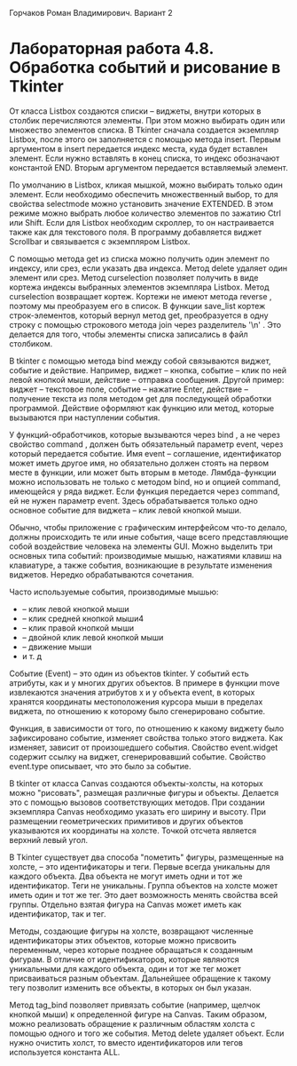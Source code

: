 Горчаков Роман Владимирович. Вариант 2
# Лабораторная работа 4.8. Обработка событий и рисование в Tkinter

От класса Listbox создаются списки – виджеты, внутри которых в столбик перечисляются элементы. При этом можно выбирать один или множество элементов списка. В Tkinter сначала создается экземпляр Listbox, после этого он заполняется с помощью метода insert. Первым аргументом в insert передается индекс места, куда будет вставлен элемент. Если нужно вставлять в конец списка, то индекс обозначают константой END. Вторым аргументом передается вставляемый элемент.

По умолчанию в Listbox, кликая мышкой, можно выбирать только один элемент. Если необходимо обеспечить множественный выбор, то для свойства selectmode можно установить значение EXTENDED. В этом режиме можно выбрать любое количество элементов по зажатию Ctrl или Shift. Если для Listbox необходим скроллер, то он настраивается также как для текстового поля. В программу добавляется виджет Scrollbar и связывается с экземпляром Listbox.

С помощью метода get из списка можно получить один элемент по индексу, или срез, если указать два индекса. Метод delete удаляет один элемент или срез. Метод curselection позволяет получить в виде кортежа индексы выбранных элементов экземпляра Listbox. Метод curselection возвращает кортеж. Кортежи не имеют метода reverse , поэтому мы преобразуем его в список. В функции save_list кортеж строк-элементов, который вернул метод get, преобразуется в одну строку с помощью строкового метода join через разделитель '\n' . Это делается для того, чтобы элементы списка записались в файл столбиком.

В tkinter с помощью метода bind между собой связываются виджет, событие и действие. Например, виджет – кнопка, событие – клик по ней левой кнопкой мыши, действие – отправка сообщения. Другой пример: виджет – текстовое поле, событие – нажатие Enter, действие – получение текста из поля методом get для последующей обработки программой. Действие оформляют как функцию или метод, которые вызываются при наступлении события.

У функций-обработчиков, которые вызываются через bind , а не через свойство command , должен быть обязательный параметр event, через который передается событие. Имя event – соглашение, идентификатор может иметь другое имя, но обязательно должен стоять на первом месте в функции, или может быть вторым в методе. Лямбда-функции можно использовать не только с методом bind, но и опцией command, имеющейся у ряда виджет. Если функция передается через command, ей не нужен параметр event. Здесь обрабатывается только одно основное событие для виджета – клик левой кнопкой мыши.

Обычно, чтобы приложение с графическим интерфейсом что-то делало, должны происходить те или иные события, чаще всего представляющие собой воздействие человека на элементы GUI. Можно выделить три основных типа событий: производимые мышью, нажатиями клавиш на клавиатуре, а также события, возникающие в результате изменения виджетов. Нередко обрабатываются сочетания.

Часто используемые события, производимые мышью:
* <Button-1> – клик левой кнопкой мыши
* <Button-2> – клик средней кнопкой мыши4
* <Button-3> – клик правой кнопкой мыши
* <Double-Button-1> – двойной клик левой кнопкой мыши
* <Motion> – движение мыши
* и т. д

Событие (Event) – это один из объектов tkinter. У событий есть атрибуты, как и у многих других объектов. В примере в функции move извлекаются значения атрибутов x и y объекта event, в которых хранятся координаты местоположения курсора мыши в пределах виджета, по отношению к которому было сгенерировано событие.

Функция, в зависимости от того, по отношению к какому виджету было зафиксировано событие, изменяет свойства только этого виджета. Как изменяет, зависит от произошедшего события. Свойство event.widget содержит ссылку на виджет, сгенерировавший событие. Свойство event.type описывает, что это было за событие.

В tkinter от класса Canvas создаются объекты-холсты, на которых можно "рисовать", размещая различные фигуры и объекты. Делается это с помощью вызовов соответствующих методов. При создании экземпляра Canvas необходимо указать его ширину и высоту. При размещении геометрических примитивов и других объектов указываются их координаты на холсте. Точкой отсчета является верхний левый угол.

В Tkinter существует два способа "пометить" фигуры, размещенные на холсте, – это идентификаторы и теги. Первые всегда уникальны для каждого объекта. Два объекта не могут иметь одни и тот же идентификатор. Теги не уникальны. Группа объектов на холсте может иметь один и тот же тег. Это дает возможность менять свойства всей группы. Отдельно взятая фигура на Canvas может иметь как идентификатор, так и тег.

Методы, создающие фигуры на холсте, возвращают численные идентификаторы этих объектов, которые можно присвоить переменным, через которые позднее обращаться к созданным фигурам. В отличие от идентификаторов, которые являются уникальными для каждого объекта, один и тот же тег может присваиваться разным объектам. Дальнейшее обращение к такому тегу позволит изменить все объекты, в которых он был указан.

Метод tag_bind позволяет привязать событие (например, щелчок кнопкой мыши) к определенной фигуре на Canvas. Таким образом, можно реализовать обращение к различным областям холста с помощью одного и того же события. Метод delete удаляет объект. Если нужно очистить холст, то вместо идентификаторов или тегов используется константа ALL.
